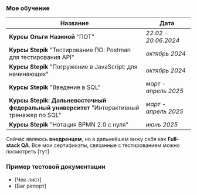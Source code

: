 ### Мое обучение
| **Название**  | **Дата** |
| ------------- | ------------- |
| **Курсы Ольги Назиной** "ПОТ"  | *22.02 - 20.06.2024*  |
| **Курсы Stepik**  "Тестирование ПО: Postman для тестирования API" | *октябрь 2024*  |
| **Курсы Stepik**  "Погружение в JavaScript: для начинающих" | *октябрь 2024*  |
| **Курсы Stepik**  "Введение в SQL" | *март - апрель 2025*  |
| **Курсы Stepik: Дальневосточный федеральный университет**  "Интерактивный тренажер по SQL" | *март - апрель 2025*  |
| **Курсы Stepik**  "Нотация BPMN 2.0 с нуля" | *июнь 2025*  |

Сейчас являюсь **внедренцем**, но в дальнейшем вижу себя как **Full-stack QA**. 
Все мои сертификаты, связанные с тестированием можно посмотреть [тут]

### Пример тестовой документации

- [Чек-лист]
- [Баг репорт]
